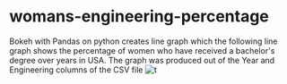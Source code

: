 # womans-engineering-percentage
Bokeh with Pandas on python creates line graph which the following line graph shows the percentage of women who have received a bachelor's degree over years in USA. The graph was produced out of the Year  and Engineering  columns of the CSV file
![t](https://cdn.discordapp.com/attachments/688091927085580312/690334833691590664/bokeh_plot8.png)
